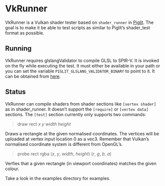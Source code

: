 # VkRunner

VkRunner is a Vulkan shader tester based on `shader_runner` in
[Piglit](https://piglit.freedesktop.org/). The goal is to make it be
able to test scripts as similar to Piglit’s shader_test format as
possible.

## Running

VkRunner requires glslangValidator to compile GLSL to SPIR-V. It is
invoked on the fly while executing the test. It must either be
available in your path or you can set the variable
`PIGLIT_GLSLANG_VALIDATOR_BINARY` to point to it. It can be obtained
from [here](https://github.com/KhronosGroup/glslang/).

## Status

VkRunner can compile shaders from shader sections like `[vertex
shader]` as in shader_runner. It doesn’t support the `[require]` or
`[vertex data]` sections. The `[test]` section currently only supports
two commands:

> draw rect _x_ _y_ _width_ _height_

Draws a rectangle at the given normalised coordinates. The vertices
will be uploaded at vertex input location 0 as a vec3. Remember that
Vulkan’s normalised coordinate system is different from OpenGL’s.

> probe rect rgba (_x_, _y_, _width_, _height_) (_r_, _g_, _b_, _a_)

Verfies that a given rectangle (in viewport coordinates) matches the
given colour.

Take a look in the examples directory for examples.

